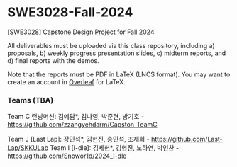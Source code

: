 # SWE3028-Fall-2024
[SWE3028] Capstone Design Project for Fall 2024

All deliverables must be uploaded via this class repository, 
including a) proposals, b) weekly progress presentation slides,
c) midterm reports, and d) final reports with the demos.

Note that the reports must be PDF in LaTeX (LNCS format).
You may want to create an account in [Overleaf](https://www.overleaf.com/latex/templates/springer-lecture-notes-in-computer-science/kzwwpvhwnvfj) for LaTeX.

### Teams (TBA)

Team C 런닝머신: 김예담*, 김나영, 박준현, 방기호 - https://github.com/zzangyehdarm/Capston_TeamC

Team J [Last Lap]: 장민석*, 김현진, 송민석, 조재희 - https://github.com/Last-Lap/SKKULab
Team I [I-dle]: 김세헌*, 김형진, 노하연, 박인찬 - https://github.com/Snowor1d/2024_I-dle
